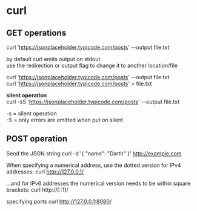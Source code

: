 # curl

## GET operations

curl 'https://jsonplaceholder.typicode.com/posts' --output file.txt  

by default curl emits output on stdout  
use the redirection or output flag to change it to another location/file  

curl 'https://jsonplaceholder.typicode.com/posts' --output file.txt  
curl 'https://jsonplaceholder.typicode.com/posts' > file.txt  

**silent operation**  
curl -sS 'https://jsonplaceholder.typicode.com/posts' --output file.txt  

-s = silent operation  
-S = only errors are emitted when put on silent  

## POST operation

Send the JSON string
curl -d '{ "name": "Darth" }' http://example.com

When specifying a numerical address,
use the dotted version for IPv4 addresses:
curl http://127.0.0.1/

…and for IPv6 addresses the numerical version needs to be within square brackets:
curl http://[::1]/

specifying ports
curl http://127.0.0.1:8080/


